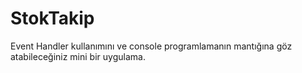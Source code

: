 # StokTakip
 Event Handler kullanımını ve console programlamanın mantığına göz atabileceğiniz mini bir uygulama.
